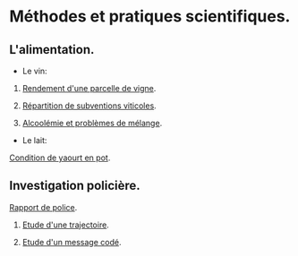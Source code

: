 # Méthodes et pratiques scientifiques.

## L'alimentation.

- Le vin:

1. [Rendement d'une parcelle de vigne](https://github.com/mathlorgues/MPS/tree/master/Alimentation/Activit%C3%A9%201).

1. [Répartition de subventions viticoles](https://github.com/mathlorgues/MPS/tree/master/Alimentation/Activit%C3%A9%202).

1. [Alcoolémie et problèmes de mélange](https://github.com/mathlorgues/MPS/tree/master/Alimentation/Activit%C3%A9%203).

- Le lait:

[Condition de yaourt en pot](https://github.com/mathlorgues/MPS/tree/master/Alimentation/Activit%C3%A9%204).


## Investigation policière.

[Rapport de police](https://github.com/mathlorgues/MPS/blob/master/Investigation%20polici%C3%A8re/RapportDePolice.odt).

1. [Etude d'une trajectoire](https://github.com/mathlorgues/MPS/tree/master/Investigation%20polici%C3%A8re/Trajectoire).

1. [Etude d'un message codé]().
